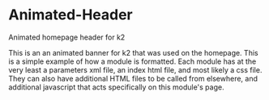 # Animated-Header
Animated homepage header for k2

This is an an animated banner for k2 that was used on the homepage. This is a simple example of how a module is formatted. Each module has at the very least a parameters xml file, an index html file, and most likely a css file. They can also have additional HTML files to be called from elsewhere, and additional javascript that acts specifically on this module's page.
